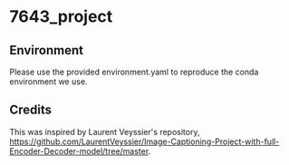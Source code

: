 # 7643_project

## Environment

Please use the provided environment.yaml to reproduce the conda environment we use.

## Credits

This was inspired by Laurent Veyssier's repository, https://github.com/LaurentVeyssier/Image-Captioning-Project-with-full-Encoder-Decoder-model/tree/master.
